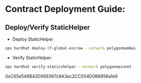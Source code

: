 # Contract Deployment Guide:

## Deploy/Verify StaticHelper

- Deploy StaticHelper

```sh
npx hardhat deploy-lf-global-escrow --network polygonmumbai 
```

- Verify StaticHelper:

```sh
npx hardhat verify-staticshelper --network polygonmainnet
```






0xC65e549B42D956367c6A3ec2CC054D0B8856a1e9